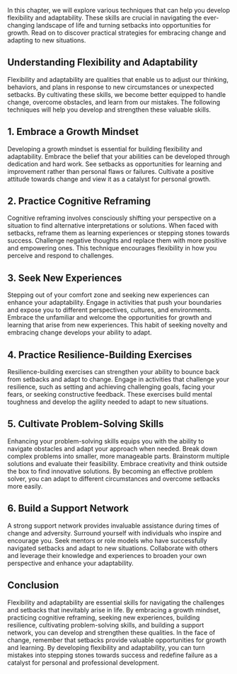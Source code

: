 
In this chapter, we will explore various techniques that can help you develop flexibility and adaptability. These skills are crucial in navigating the ever-changing landscape of life and turning setbacks into opportunities for growth. Read on to discover practical strategies for embracing change and adapting to new situations.

**Understanding Flexibility and Adaptability**
----------------------------------------------

Flexibility and adaptability are qualities that enable us to adjust our thinking, behaviors, and plans in response to new circumstances or unexpected setbacks. By cultivating these skills, we become better equipped to handle change, overcome obstacles, and learn from our mistakes. The following techniques will help you develop and strengthen these valuable skills.

**1. Embrace a Growth Mindset**
-------------------------------

Developing a growth mindset is essential for building flexibility and adaptability. Embrace the belief that your abilities can be developed through dedication and hard work. See setbacks as opportunities for learning and improvement rather than personal flaws or failures. Cultivate a positive attitude towards change and view it as a catalyst for personal growth.

**2. Practice Cognitive Reframing**
-----------------------------------

Cognitive reframing involves consciously shifting your perspective on a situation to find alternative interpretations or solutions. When faced with setbacks, reframe them as learning experiences or stepping stones towards success. Challenge negative thoughts and replace them with more positive and empowering ones. This technique encourages flexibility in how you perceive and respond to challenges.

**3. Seek New Experiences**
---------------------------

Stepping out of your comfort zone and seeking new experiences can enhance your adaptability. Engage in activities that push your boundaries and expose you to different perspectives, cultures, and environments. Embrace the unfamiliar and welcome the opportunities for growth and learning that arise from new experiences. This habit of seeking novelty and embracing change develops your ability to adapt.

**4. Practice Resilience-Building Exercises**
---------------------------------------------

Resilience-building exercises can strengthen your ability to bounce back from setbacks and adapt to change. Engage in activities that challenge your resilience, such as setting and achieving challenging goals, facing your fears, or seeking constructive feedback. These exercises build mental toughness and develop the agility needed to adapt to new situations.

**5. Cultivate Problem-Solving Skills**
---------------------------------------

Enhancing your problem-solving skills equips you with the ability to navigate obstacles and adapt your approach when needed. Break down complex problems into smaller, more manageable parts. Brainstorm multiple solutions and evaluate their feasibility. Embrace creativity and think outside the box to find innovative solutions. By becoming an effective problem solver, you can adapt to different circumstances and overcome setbacks more easily.

**6. Build a Support Network**
------------------------------

A strong support network provides invaluable assistance during times of change and adversity. Surround yourself with individuals who inspire and encourage you. Seek mentors or role models who have successfully navigated setbacks and adapt to new situations. Collaborate with others and leverage their knowledge and experiences to broaden your own perspective and enhance your adaptability.

**Conclusion**
--------------

Flexibility and adaptability are essential skills for navigating the challenges and setbacks that inevitably arise in life. By embracing a growth mindset, practicing cognitive reframing, seeking new experiences, building resilience, cultivating problem-solving skills, and building a support network, you can develop and strengthen these qualities. In the face of change, remember that setbacks provide valuable opportunities for growth and learning. By developing flexibility and adaptability, you can turn mistakes into stepping stones towards success and redefine failure as a catalyst for personal and professional development.
